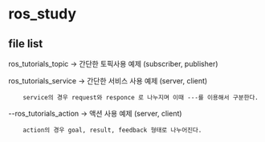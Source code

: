 # ros_study
## file list
ros_tutorials_topic   -> 간단한 토픽사용 예제 (subscriber, publisher)

ros_tutorials_service -> 간단한 서비스 사용 예제 (server, client)

        service의 경우 request와 responce 로 나누지며 이때 ---를 이용해서 구분한다.
    

--ros_tutorials_action  -> 액션 사용 예제 (server, client)
        
        action의 경우 goal, result, feedback 형태로 나누어진다.